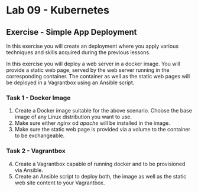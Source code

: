 # Lab 09 - Kubernetes 
## Exercise - Simple App Deployment 

In this exercise you will create an deployment where you apply various techniques and skills acquired during the previous lessons.

In this exercise you will deploy a web server in a docker image. 
You will provide a static web page, served by the web server running in the corresponding container. The container as well as the static web pages will be deployed in a Vagrantbox using an Ansible script. 


### Task 1 - Docker Image

1. Create a Docker image suitable for the above scenario. Choose the base image of any Linux distribution you want to use. 
2. Make sure either *nginx* od *apache* will be installed in the image. 
3. Make sure the static web page is provided via a volume to the container to be exchangeable.

### Task 2 - Vagrantbox 

4. Create a Vagrantbox capable of running docker and to be provisioned via Ansible. 
4. Create an Ansible script to deploy both, the image as well as the static web site content to your Vagrantbox.  


